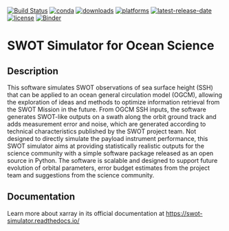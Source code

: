 [![Build Status](https://dev.azure.com/fbriol/swot_simulator/_apis/build/status/CNES.swot_simulator?branchName=master)](https://dev.azure.com/fbriol/swot_simulator/_build/latest?definitionId=2&branchName=master)
[![conda](https://anaconda.org/conda-forge/swot_simulator/badges/installer/conda.svg?service=github)](https://www.anaconda.com/distribution/)
[![downloads](https://anaconda.org/conda-forge/swot_simulator/badges/downloads.svg?service=github)](https://www.anaconda.com/distribution/)
[![platforms](https://anaconda.org/conda-forge/swot_simulator/badges/platforms.svg?service=github)](https://anaconda.org/conda-forge/swot_simulator)
[![latest-release-date](https://anaconda.org/conda-forge/swot_simulator/badges/latest_release_date.svg?service=github)](https://github.com/CNES/swot_simulator/commits/master)
[![license](https://anaconda.org/conda-forge/swot_simulator/badges/license.svg?service=github)](https://opensource.org/licenses/BSD-3-Clause)
[![Binder](https://binder.pangeo.io/badge_logo.svg)](https://binder.pangeo.io/v2/gh/CNES/swot_simulator/master?filepath=notebooks)

# SWOT Simulator for Ocean Science
## Description

This software simulates SWOT observations of sea surface height (SSH) that can
be applied to an ocean general circulation model (OGCM), allowing the
exploration of ideas and methods to optimize information retrieval from the SWOT
Mission in the future. From OGCM SSH inputs, the software generates SWOT-like
outputs on a swath along the orbit ground track and adds measurement error and
noise, which are generated according to technical characteristics published by
the SWOT project team. Not designed to directly simulate the payload instrument
performance, this SWOT simulator aims at providing statistically realistic
outputs for the science community with a simple software package released as an
open source in Python. The software is scalable and designed to support future
evolution of orbital parameters, error budget estimates from the project team
and suggestions from the science community.

## Documentation

Learn more about xarray in its official documentation at https://swot-simulator.readthedocs.io/
